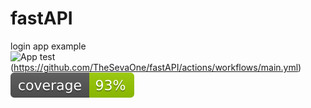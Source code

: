 # fastAPI
login app example <br/>
![App test](https://github.com/TheSevaOne/fastAPI/actions/workflows/main.yml/badge.svg)(https://github.com/TheSevaOne/fastAPI/actions/workflows/main.yml) <br/>
![Alt text](https://github.com/TheSevaOne/fastAPI/blob/main/coverage.svg)<br/>
